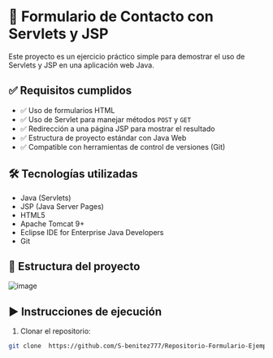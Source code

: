 # 📨 Formulario de Contacto con Servlets y JSP

Este proyecto es un ejercicio práctico simple para demostrar el uso de Servlets y JSP en una aplicación web Java.

## ✅ Requisitos cumplidos

- ✅ Uso de formularios HTML
- ✅ Uso de Servlet para manejar métodos `POST` y `GET`
- ✅ Redirección a una página JSP para mostrar el resultado
- ✅ Estructura de proyecto estándar con Java Web
- ✅ Compatible con herramientas de control de versiones (Git)

## 🛠️ Tecnologías utilizadas

- Java (Servlets)
- JSP (Java Server Pages)
- HTML5
- Apache Tomcat 9+
- Eclipse IDE for Enterprise Java Developers
- Git

## 📂 Estructura del proyecto

![image](https://github.com/user-attachments/assets/f9c96e18-b5bd-49b4-b2a4-9a4b40efc9a9)

## ▶️ Instrucciones de ejecución

1. Clonar el repositorio:
```bash
git clone  https://github.com/S-benitez777/Repositorio-Formulario-Ejemplo.git
